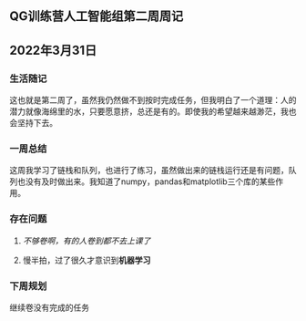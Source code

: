 ## QG训练营人工智能组第二周周记

## 2022年3月31日

### 生活随记

这也就是第二周了，虽然我仍然做不到按时完成任务，但我明白了一个道理：人的潜力就像海绵里的水，只要愿意挤，总还是有的。即使我的希望越来越渺茫，我也会坚持下去。

  

### 一周总结 

这周我学习了链栈和队列，也进行了练习，虽然做出来的链栈运行还是有问题，队列也没有及时做出来。我知道了numpy，pandas和matplotlib三个库的某些作用。



### 存在问题

1. *不够卷啊，有的人卷到都不去上课了*

2. 慢半拍，过了很久才意识到**机器学习**

     

### 下周规划

继续卷没有完成的任务



